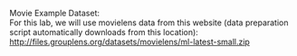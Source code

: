 Movie Example Dataset:  
For this lab, we will use movielens data from this website (data preparation script automatically downloads from this location):  
http://files.grouplens.org/datasets/movielens/ml-latest-small.zip  
